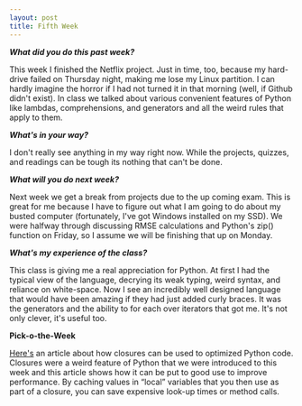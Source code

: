 ```yaml
---
layout: post
title: Fifth Week
---
```

<p><b><i>What did you do this past week?</i></b></p>
<p>This week I finished the Netflix project. Just in time, too, because my hard-drive failed on Thursday night, making me lose my Linux partition. I can hardly imagine the horror if I had not turned it in that morning (well, if Github didn't exist). In class we talked about various convenient features of Python like lambdas, comprehensions, and generators and all the weird rules that apply to them.</p>
<p><b><i>What's in your way?</i></b></p>
<p>I don't really see anything in my way right now. While the projects, quizzes, and readings can be tough its nothing that can't be done.</p>
<p><b><i>What will you do next week?</i></b></p>
<p>Next week we get a break from projects due to the up coming exam. This is great for me because I have to figure out what I am going to do about my busted computer (fortunately, I've got Windows installed on my SSD). We were halfway through discussing RMSE calculations and Python's zip() function on Friday, so I assume we will be finishing that up on Monday.</p>
<p><b><i>What's my experience of the class?</i></b></p>
<p>This class is giving me a real appreciation for Python. At first I had the typical view of the language, decrying its weak typing, weird syntax, and reliance on white-space. Now I see an incredibly well designed language that would have been amazing if they had just added curly braces. It was the generators and the ability to for each over iterators that got me. It's not only clever, it's useful too.</p>
<p><b>Pick-o-the-Week</b></p>
<p><a href = "http://tech.magnetic.com/2015/05/optimize-python-with-closures.html">Here's</a> an article about how closures can be used to optimized Python code. Closures were a weird feature of Python that we were introduced to this week and this article shows how it can be put to good use to improve performance. By caching values in “local” variables that you then use as part of a closure, you can save expensive look-up times or method calls.</p>
